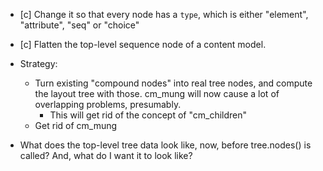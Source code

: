 * [c] Change it so that every node has a `type`, which is either "element", "attribute",
  "seq" or "choice"
* [c] Flatten the top-level sequence node of a content model.


* Strategy: 
    * Turn existing "compound nodes" into real tree nodes, and compute the
      layout tree with those. cm_mung will now cause a lot of overlapping
      problems, presumably.
        - This will get rid of the concept of "cm_children"
    * Get rid of cm_mung


* What does the top-level tree data look like, now, before tree.nodes() is
  called? And, what do I want it to look like?






